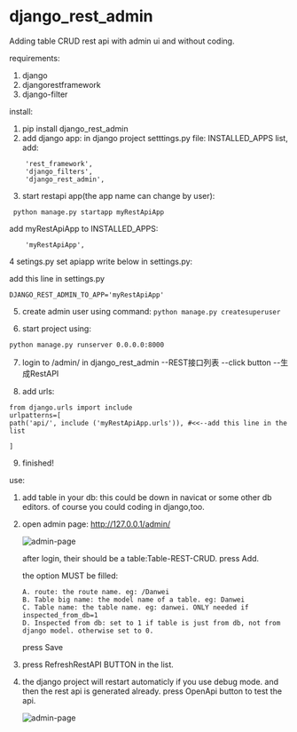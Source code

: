 # django_rest_admin
Adding table CRUD rest api with admin ui and without coding.

requirements:

1. django
2. djangorestframework
3. django-filter


install:

1. pip install django_rest_admin
2. add django app:
   in django project setttings.py file:
   INSTALLED_APPS list, add:
```
    'rest_framework',
    'django_filters',
    'django_rest_admin',
```

3. start restapi app(the app name can change by user):

```
 python manage.py startapp myRestApiApp
```
  add myRestApiApp to INSTALLED_APPS:

```
    'myRestApiApp',
``` 
4 setings.py set apiapp
write below in settings.py:

add this line in settings.py

```
DJANGO_REST_ADMIN_TO_APP='myRestApiApp'
```


5. create admin user using command:
```python manage.py createsuperuser```

6. start project using:

``` python manage.py runserver 0.0.0.0:8000 ```

7. login to /admin/
   in django_rest_admin --REST接口列表 --click button --生成RestAPI
    
8. add urls:

```
from django.urls import include
urlpatterns=[
path('api/', include ('myRestApiApp.urls')), #<<--add this line in the list

]
```

9. finished!



use:
1. add table in your db:
  this could be down in navicat or some other db editors.
  of course you could coding in django,too.
  
2. open admin page: http://127.0.0.1/admin/

	![admin-page](doc/admin_page.png)

   after login, their should be a table:Table-REST-CRUD.
   press Add. 
   
   the option MUST be filled:
   
   ```
   A. route: the route name. eg: /Danwei
   B. Table big name: the model name of a table. eg: Danwei
   C. Table name: the table name. eg: danwei. ONLY needed if inspected_from_db=1
   D. Inspected from db: set to 1 if table is just from db, not from django model. otherwise set to 0.
   ```
   
   press Save
   
3. press RefreshRestAPI BUTTON in the list.
4. the django project will restart automaticly if you use debug mode.
    and then the rest api is generated already.
	press OpenApi button to test the api.
	
	![admin-page](doc/rest_test_page.png)
   

   







